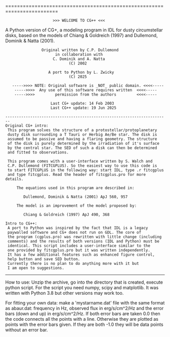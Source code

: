 ========================================================================

                         >>> WELCOME TO CG++ <<<

   A Python version of CG+, a modeling program in IDL for dusty circumstellar disks,
 based on the models of Chiang & Goldreich (1997) and Dullemond, Dominik & Natta (2001).

                    Original written by C.P. Dullemond
                          in collaboration with
                         C. Dominik and A. Natta
                                (C) 2002

                       A port to Python by L. Zwicky
                                (C) 2025

       ----->>>> NOTE: Original software is _NOT_ public domain. <<<<-----
        ----->>>>  Any use of this software requires written  <<<<-----
        ----->>>>         permission from the authors         <<<<-----

                        Last CG+ update: 14 Feb 2003
                        Last CG++ update: 19 Jun 2025

    ------------------------------------------------------------------------
    Original CG+ intro:
     This program solves the structure of a protostellar/protoplanetary
     dusty disk surrounding a T Tauri or Herbig Ae/Be star. The disk is
     assumed to be passive and having a flaring geometry. The structure
     of the disk is purely determined by the irradiation of it's surface
     by the central star. The SED of such a disk can then be determined
     and fitted to observations.

     This program comes with a user-interface written by S. Walch and
     C.P. Dullemond (FITCGPLUS). So the easiest way to use this code is
     to start FITCGPLUS in the following way: start IDL, type .r fitcgplus
     and type fitcgplus. Read the header of fitcgplus.pro for more details.

         The equations used in this program are described in:

            Dullemond, Dominik & Natta (2001) ApJ 560, 957

         The model is an improvement of the model proposed by:

            Chiang & Goldreich (1997) ApJ 490, 368

    Intro to CG++:
     A port to Python was inspired by the fact that IDL is a legacy
     paywalled software and CG+ does not run on GDL. The core of
     the program (cgplus.pro) was rewritten with little change (including
     comments) and the results of both versions (IDL and Python) must be
     identical. This script includes a user-interface similar to the
     one provided by fitcgplus.pro but it was written independently.
     It has a few additional features such as enhanced figure control,
     help button and save SED button.
     Currently there is no plan to do anything more with it but
     I am open to suggestions.
------------------------------------------------------------------------

How to use:
Unzip the archive, go into the directory that is created, execute python script.
For the script you need numpy, scipy and matplotlib. It was written with Python 3.8
but other versions may work too.

For fitting your own data: make a 'mystarname.dat' file with the same
format as abaur.dat: frequency in Hz, observed flux in erg/s/cm^2/Hz
and the error bars (down and up) in erg/s/cm^2/Hz. If both error bars
are taken 0.0 then the code connects all the points with a line. Otherwise
they are plotted as points with the error bars given. If they are both
-1.0 they will be data points without an error bar. 

